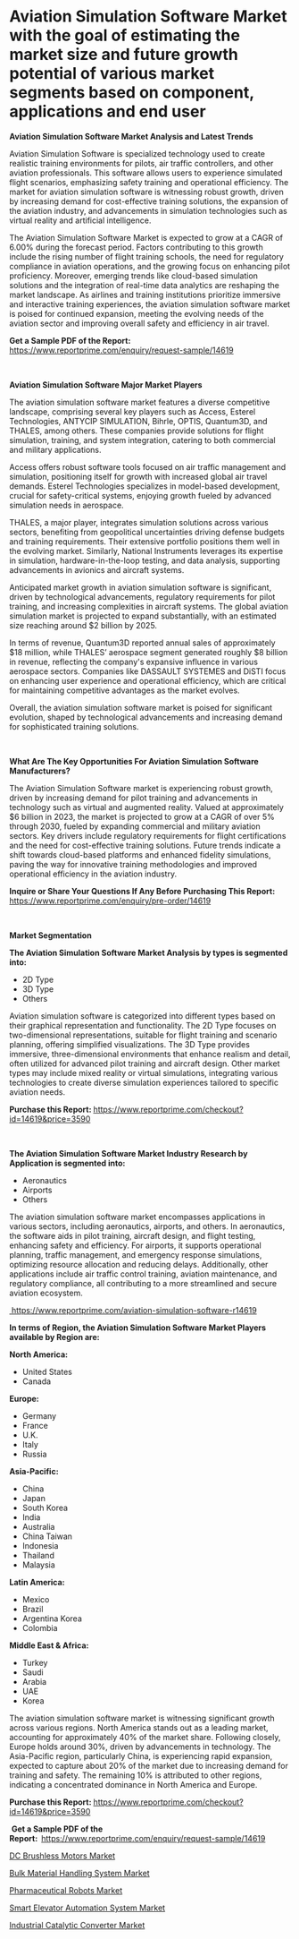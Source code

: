 <p><h1>Aviation Simulation Software Market with the goal of estimating the market size and future growth potential of various market segments based on component, applications and end user</h1></p><p><strong>Aviation Simulation Software Market Analysis and Latest Trends</strong></p>
<p><p>Aviation Simulation Software is specialized technology used to create realistic training environments for pilots, air traffic controllers, and other aviation professionals. This software allows users to experience simulated flight scenarios, emphasizing safety training and operational efficiency. The market for aviation simulation software is witnessing robust growth, driven by increasing demand for cost-effective training solutions, the expansion of the aviation industry, and advancements in simulation technologies such as virtual reality and artificial intelligence.</p><p>The Aviation Simulation Software Market is expected to grow at a CAGR of 6.00% during the forecast period. Factors contributing to this growth include the rising number of flight training schools, the need for regulatory compliance in aviation operations, and the growing focus on enhancing pilot proficiency. Moreover, emerging trends like cloud-based simulation solutions and the integration of real-time data analytics are reshaping the market landscape. As airlines and training institutions prioritize immersive and interactive training experiences, the aviation simulation software market is poised for continued expansion, meeting the evolving needs of the aviation sector and improving overall safety and efficiency in air travel.</p></p>
<p><strong>Get a Sample PDF of the Report:&nbsp;</strong> <a href="https://www.reportprime.com/enquiry/request-sample/14619?utm_campaign=3325&utm_medium=2&utm_source=Github&utm_content=ia&utm_term=20032025&utm_id=aviation-simulation-software">https://www.reportprime.com/enquiry/request-sample/14619</a></p>
<p>&nbsp;</p>
<p><strong>Aviation Simulation Software Major Market Players</strong></p>
<p><p>The aviation simulation software market features a diverse competitive landscape, comprising several key players such as Access, Esterel Technologies, ANTYCIP SIMULATION, Bihrle, OPTIS, Quantum3D, and THALES, among others. These companies provide solutions for flight simulation, training, and system integration, catering to both commercial and military applications.</p><p>Access offers robust software tools focused on air traffic management and simulation, positioning itself for growth with increased global air travel demands. Esterel Technologies specializes in model-based development, crucial for safety-critical systems, enjoying growth fueled by advanced simulation needs in aerospace.</p><p>THALES, a major player, integrates simulation solutions across various sectors, benefiting from geopolitical uncertainties driving defense budgets and training requirements. Their extensive portfolio positions them well in the evolving market. Similarly, National Instruments leverages its expertise in simulation, hardware-in-the-loop testing, and data analysis, supporting advancements in avionics and aircraft systems.</p><p>Anticipated market growth in aviation simulation software is significant, driven by technological advancements, regulatory requirements for pilot training, and increasing complexities in aircraft systems. The global aviation simulation market is projected to expand substantially, with an estimated size reaching around $2 billion by 2025.</p><p>In terms of revenue, Quantum3D reported annual sales of approximately $18 million, while THALES’ aerospace segment generated roughly $8 billion in revenue, reflecting the company's expansive influence in various aerospace sectors. Companies like DASSAULT SYSTEMES and DiSTI focus on enhancing user experience and operational efficiency, which are critical for maintaining competitive advantages as the market evolves. </p><p>Overall, the aviation simulation software market is poised for significant evolution, shaped by technological advancements and increasing demand for sophisticated training solutions.</p></p>
<p>&nbsp;</p>
<p><strong>What Are The Key Opportunities For Aviation Simulation Software Manufacturers?</strong></p>
<p><p>The Aviation Simulation Software market is experiencing robust growth, driven by increasing demand for pilot training and advancements in technology such as virtual and augmented reality. Valued at approximately $6 billion in 2023, the market is projected to grow at a CAGR of over 5% through 2030, fueled by expanding commercial and military aviation sectors. Key drivers include regulatory requirements for flight certifications and the need for cost-effective training solutions. Future trends indicate a shift towards cloud-based platforms and enhanced fidelity simulations, paving the way for innovative training methodologies and improved operational efficiency in the aviation industry.</p></p>
<p><strong>Inquire or Share Your Questions If Any Before Purchasing This Report:</strong> <a href="https://www.reportprime.com/enquiry/pre-order/14619?utm_campaign=3325&utm_medium=2&utm_source=Github&utm_content=ia&utm_term=20032025&utm_id=aviation-simulation-software">https://www.reportprime.com/enquiry/pre-order/14619</a></p>
<p>&nbsp;</p>
<p><strong>Market Segmentation</strong></p>
<p><strong>The Aviation Simulation Software Market Analysis by types is segmented into:</strong></p>
<p><ul><li>2D Type</li><li>3D Type</li><li>Others</li></ul></p>
<p><p>Aviation simulation software is categorized into different types based on their graphical representation and functionality. The 2D Type focuses on two-dimensional representations, suitable for flight training and scenario planning, offering simplified visualizations. The 3D Type provides immersive, three-dimensional environments that enhance realism and detail, often utilized for advanced pilot training and aircraft design. Other market types may include mixed reality or virtual simulations, integrating various technologies to create diverse simulation experiences tailored to specific aviation needs.</p></p>
<p><strong>Purchase this Report:&nbsp;</strong><a href="https://www.reportprime.com/checkout?id=14619&price=3590&utm_campaign=3325&utm_medium=2&utm_source=Github&utm_content=ia&utm_term=20032025&utm_id=aviation-simulation-software">https://www.reportprime.com/checkout?id=14619&price=3590</a></p>
<p>&nbsp;</p>
<p><strong>The Aviation Simulation Software Market Industry Research by Application is segmented into:</strong></p>
<p><ul><li>Aeronautics</li><li>Airports</li><li>Others</li></ul></p>
<p><p>The aviation simulation software market encompasses applications in various sectors, including aeronautics, airports, and others. In aeronautics, the software aids in pilot training, aircraft design, and flight testing, enhancing safety and efficiency. For airports, it supports operational planning, traffic management, and emergency response simulations, optimizing resource allocation and reducing delays. Additionally, other applications include air traffic control training, aviation maintenance, and regulatory compliance, all contributing to a more streamlined and secure aviation ecosystem.</p></p>
<p><a href="https://www.reportprime.com/aviation-simulation-software-r14619?utm_campaign=3325&utm_medium=2&utm_source=Github&utm_content=ia&utm_term=20032025&utm_id=aviation-simulation-software">&nbsp;https://www.reportprime.com/aviation-simulation-software-r14619</a></p>
<p><strong>In terms of Region, the Aviation Simulation Software Market Players available by Region are:</strong></p>
<p>
    <p> <strong> North America: </strong>
        <ul>
            <li>United States</li>
            <li>Canada</li>
        </ul>
        </p> 
    <p> <strong> Europe: </strong>
        <ul>
            <li>Germany</li>
            <li>France</li>
            <li>U.K.</li>
            <li>Italy</li>
            <li>Russia</li>
        </ul>
        </p> 
    <p> <strong> Asia-Pacific: </strong>
        <ul>
            <li>China</li>
            <li>Japan</li>
            <li>South Korea</li>
            <li>India</li>
            <li>Australia</li>
            <li>China Taiwan</li>
            <li>Indonesia</li>
            <li>Thailand</li>
            <li>Malaysia</li>
        </ul>
        </p> 
    <p> <strong> Latin America: </strong>
        <ul>
            <li>Mexico</li>
            <li>Brazil</li>
            <li>Argentina Korea</li>
            <li>Colombia</li>
        </ul>
        </p> 
    <p> <strong> Middle East & Africa: </strong>
        <ul>
            <li>Turkey</li>
            <li>Saudi</li>
            <li>Arabia</li>
            <li>UAE</li>
            <li>Korea</li>
        </ul>
    </p>
    </p>
<p><p>The aviation simulation software market is witnessing significant growth across various regions. North America stands out as a leading market, accounting for approximately 40% of the market share. Following closely, Europe holds around 30%, driven by advancements in technology. The Asia-Pacific region, particularly China, is experiencing rapid expansion, expected to capture about 20% of the market due to increasing demand for training and safety. The remaining 10% is attributed to other regions, indicating a concentrated dominance in North America and Europe.</p></p>
<p><strong>Purchase this Report: </strong><a href="https://www.reportprime.com/checkout?id=14619&price=3590&utm_campaign=3325&utm_medium=2&utm_source=Github&utm_content=ia&utm_term=20032025&utm_id=aviation-simulation-software">https://www.reportprime.com/checkout?id=14619&price=3590</a></p>
<p>&nbsp;<strong>Get a Sample PDF of the Report:&nbsp;&nbsp;</strong><a href="https://www.reportprime.com/enquiry/request-sample/14619?utm_campaign=3325&utm_medium=2&utm_source=Github&utm_content=ia&utm_term=20032025&utm_id=aviation-simulation-software">https://www.reportprime.com/enquiry/request-sample/14619</a></p>
<p><strong></strong></p>
<p><p><a href="https://www.linkedin.com/pulse/dc-brushless-motors-market-size-type-product-global-industry-8ibce?utm_campaign=3325&utm_medium=2&utm_source=Github&utm_content=ia&utm_term=20032025&utm_id=aviation-simulation-software">DC Brushless Motors Market</a></p><p><a href="https://www.linkedin.com/pulse/bulk-material-handling-system-market-analysis-present-size-xucwe?utm_campaign=3325&utm_medium=2&utm_source=Github&utm_content=ia&utm_term=20032025&utm_id=aviation-simulation-software">Bulk Material Handling System Market</a></p><p><a href="https://www.linkedin.com/pulse/key-metrics-pharmaceutical-robots-market-report-size-growth-ygvce?utm_campaign=3325&utm_medium=2&utm_source=Github&utm_content=ia&utm_term=20032025&utm_id=aviation-simulation-software">Pharmaceutical Robots Market</a></p><p><a href="https://www.linkedin.com/pulse/insights-smart-elevator-automation-system-market-size-which-sll9e?utm_campaign=3325&utm_medium=2&utm_source=Github&utm_content=ia&utm_term=20032025&utm_id=aviation-simulation-software">Smart Elevator Automation System Market</a></p><p><a href="https://www.linkedin.com/pulse/industrial-catalytic-converter-market-size-expand-cagr-55-along-tefze?utm_campaign=3325&utm_medium=2&utm_source=Github&utm_content=ia&utm_term=20032025&utm_id=aviation-simulation-software">Industrial Catalytic Converter Market</a></p></p>
